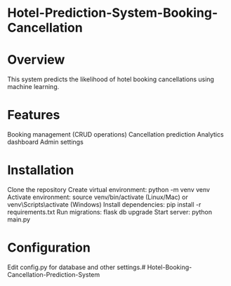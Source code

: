 # Hotel-Prediction-System-Booking-Cancellation

# Overview
This system predicts the likelihood of hotel booking cancellations using machine learning.

# Features
Booking management (CRUD operations)
Cancellation prediction
Analytics dashboard
Admin settings

# Installation
Clone the repository
Create virtual environment: python -m venv venv
Activate environment: source venv/bin/activate (Linux/Mac) or venv\Scripts\activate (Windows)
Install dependencies: pip install -r requirements.txt
Run migrations: flask db upgrade
Start server: python main.py

# Configuration
Edit config.py for database and other settings.# Hotel-Booking-Cancellation-Prediction-System
